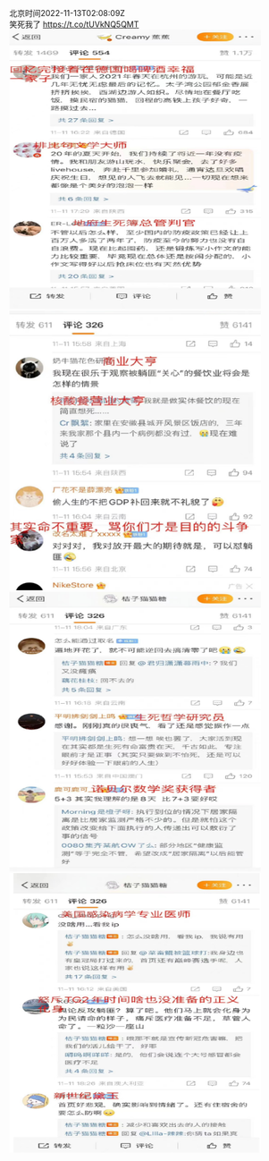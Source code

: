 北京时间2022-11-13T02:08:09Z<br>笑死我了 https://t.co/tUVkNQ5QMT<br><img src='/temp/image/2022/o-Month-11/1591493064056623104_0.jpg' width='450' height='500'><img src='/temp/image/2022/o-Month-11/1591493064056623104_1.jpg' width='450' height='500'><img src='/temp/image/2022/o-Month-11/1591493064056623104_2.jpg' width='450' height='500'><img src='/temp/image/2022/o-Month-11/1591493064056623104_3.jpg' width='450' height='500'><br><br>